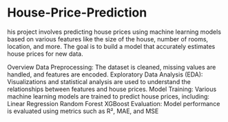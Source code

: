# House-Price-Prediction
his project involves predicting house prices using machine learning models based on various features like the size of the house, number of rooms, location, and more. The goal is to build a model that accurately estimates house prices for new data.

Overview
Data Preprocessing: The dataset is cleaned, missing values are handled, and features are encoded.
Exploratory Data Analysis (EDA): Visualizations and statistical analysis are used to understand the relationships between features and house prices.
Model Training: Various machine learning models are trained to predict house prices, including:
Linear Regression
Random Forest
XGBoost
Evaluation: Model performance is evaluated using metrics such as R², MAE, and MSE
